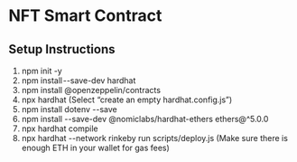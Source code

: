 # NFT Smart Contract

## Setup Instructions

1. npm init -y
2. npm install --save-dev hardhat
3. npm install @openzeppelin/contracts
4. npx hardhat (Select “create an empty hardhat.config.js”)
5. npm install dotenv --save
6. npm install --save-dev @nomiclabs/hardhat-ethers ethers@^5.0.0
7. npx hardhat compile
8. npx hardhat --network rinkeby run scripts/deploy.js (Make sure there is enough ETH in your wallet for gas fees)


